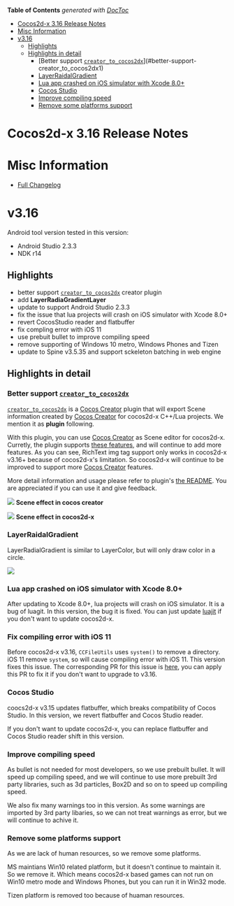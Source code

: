 <!-- START doctoc generated TOC please keep comment here to allow auto update -->
<!-- DON'T EDIT THIS SECTION, INSTEAD RE-RUN doctoc TO UPDATE -->
**Table of Contents**  *generated with [DocToc](https://github.com/thlorenz/doctoc)*

- [Cocos2d-x 3.16 Release Notes](#cocos2d-x-316-release-notes)
- [Misc Information](#misc-information)
- [v3.16](#v316)
  - [Highlights](#highlights)
  - [Highlights in detail](#highlights-in-detail)
    - [Better support [`creator_to_cocos2dx`][1]](#better-support-creator_to_cocos2dx1)
    - [LayerRaidalGradient](#layerraidalgradient)
    - [Lua app crashed on iOS simulator with Xcode 8.0+](#lua-app-crashed-on-ios-simulator-with-xcode-80)
    - [Cocos Studio](#cocos-studio)
    - [Improve compiling speed](#improve-compiling-speed)
    - [Remove some platforms support](#remove-some-platforms-support)

<!-- END doctoc generated TOC please keep comment here to allow auto update -->

# Cocos2d-x 3.16 Release Notes #

# Misc Information

* [Full Changelog](https://github.com/cocos2d/cocos2d-x/blob/v3/CHANGELOG)

# v3.16

Android tool version tested in this version:

- Android Studio 2.3.3
- NDK r14

## Highlights

- better support [`creator_to_cocos2dx`][1] creator plugin
- add __LayerRadiaGradientLayer__
- update to support Android Studio 2.3.3
- fix the issue that lua projects will crash on iOS simulator with Xcode 8.0+
- revert CocosStudio reader and flatbuffer
- fix compling error with iOS 11
- use prebuit bullet to improve compiling speed
- remove supporting of Windows 10 metro, Windows Phones and Tizen
- update to Spine v3.5.35 and support sckeleton batching in web engine

## Highlights in detail

### Better support [`creator_to_cocos2dx`][1]

[`creator_to_cocos2dx`][1] is a [Cocos Creator][2] plugin that will export Scene information created by [Cocos Creator][2] for cocos2d-x C++/Lua projects. We mention it as __plugin__ following.

With this plugin, you can use [Cocos Creator][2] as Scene editor for cocos2d-x. Curretly, the plugin supports [these features](3), and will continue to add more features. As you can see, RichText img tag support only works in cocos2d-x v3.16+ because of cocos2d-x's limitation. So cocos2d-x will continue to be improved to support more [Cocos Creator][2] features.

More detail information and usage please refer to plugin's [the README][1]. You are appreciated if you can use it and give feedback.

![][4]
__Scene effect in cocos creator__

![][5]
__Scene effect in cocos2d-x__

### LayerRaidalGradient

LayerRadialGradient is similar to LayerColor, but will only draw color in a circle.

![][6]

### Lua app crashed on iOS simulator with Xcode 8.0+

After updating to Xcode 8.0+, lua projects will crash on iOS simulator. It is a bug of luagit. In this version, the bug it is fixed. You can just update [luajit][7] if you don't want to update cocos2d-x.

### Fix compiling error with iOS 11

Before cocos2d-x v3.16, `CCFileUtils` uses `system()` to remove a directory. iOS 11 remove `system`, so will cause compiling error with iOS 11. This version fixes this issue. The corresponding PR for this issue is [here](https://github.com/cocos2d/cocos2d-x/pull/17921), you can apply this PR to fix it if you don't want to upgrade to v3.16.

### Cocos Studio

coocs2d-x v3.15 updates flatbuffer, which breaks compatibility of Cocos Studio. In this version, we revert flatbuffer and Cocos Studio reader.

If you don't want to update cocos2d-x, you can replace flatbuffer and Cocos Studio reader shift in this version.

### Improve compiling speed

As bullet is not needed for most developers, so we use prebuilt bullet. It will speed up compiling speed, and we will continue to use more prebuilt 3rd party libraries, such as 3d particles, Box2D and so on to speed up compiling speed.

We also fix many warnings too in this version. As some warnings are imported by 3rd party libaries, so we can not treat warnings as error, but we will continue to achive it.

### Remove some platforms support

As we are lack of human resources, so we remove some platforms.

MS maintians Win10 related platform, but it doesn't continue to maintain it. So we remove it. Which means cocos2d-x based games can not run on Win10 metro mode and Windows Phones, but you can run it in Win32 mode.

Tizen platform is removed too because of huaman resources.


[1]: https://github.com/cocos2d/creator_to_cocos2dx
[2]: http://cocos2d-x.org/creator
[3]: https://github.com/cocos2d/creator_to_cocos2dx#limitations
[4]: https://raw.githubusercontent.com/minggo/Pictures/master/creator-ui-effect.png
[5]: https://raw.githubusercontent.com/minggo/Pictures/master/cocos2dx-ui-effect.png
[6]: https://raw.githubusercontent.com/minggo/Pictures/master/layerradialgradient.png
[7]: https://github.com/cocos2d/cocos2d-x-3rd-party-libs-bin/tree/v3/lua/luajit/prebuilt/ios "luajit.a"